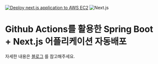 [![Deploy next.js application to AWS EC2](https://github.com/jsungl/bookstore-client/actions/workflows/cicd.yml/badge.svg)](https://github.com/jsungl/bookstore-client/actions/workflows/cicd.yml)
![Next.js](https://img.shields.io/badge/Next.js-V14.1.3-blue?logo=next.js)

# Github Actions를 활용한 Spring Boot + Next.js 어플리케이션 자동배포
자세한 내용은 [블로그](https://morefromjs.notion.site/Github-Actions-Spring-Boot-Next-js-AWS-EC2-Github-Actions-Docker-Nginx-fd3cc9ad34c143f5b89053278e3d486f) 를 참고해주세요.
